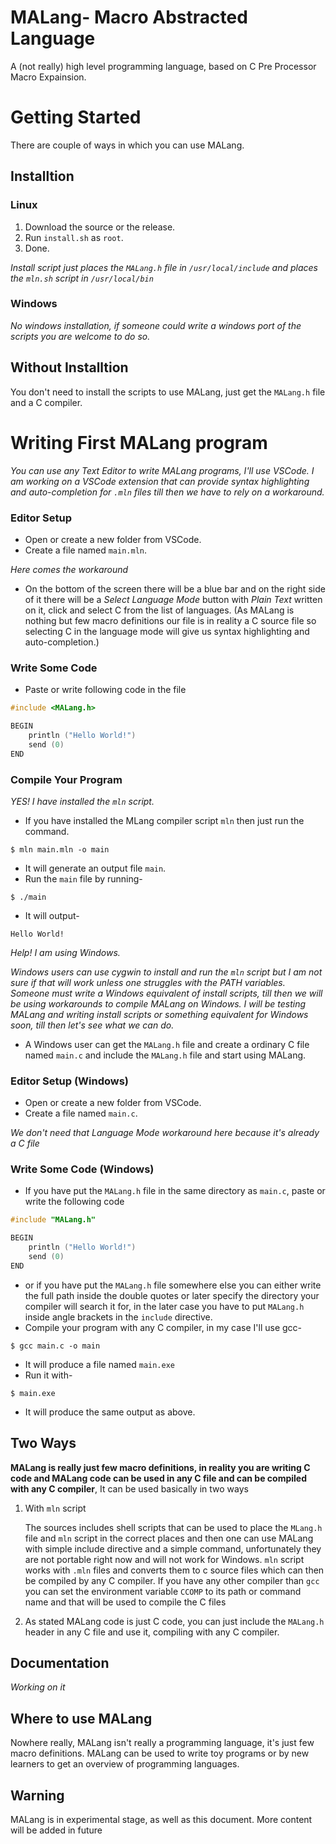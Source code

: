 # MALang- Macro Abstracted Language
A (not really) high level programming language, based on C Pre Processor Macro
Expainsion.

# Getting Started
There are couple of ways in which you can use MALang.

## Installtion

### Linux
1. Download the source or the release.
2. Run `install.sh` as `root`.
3. Done.

_Install script just places the `MALang.h` file in `/usr/local/include` and places the `mln.sh` script in `/usr/local/bin`_

### Windows
_No windows installation, if someone could write a windows port of the scripts
you are welcome to do so._

## Without Installtion
You don't need to install the scripts to use MALang, just get the `MALang.h` file
and a C compiler.

# Writing First MALang program
_You can use any Text Editor to write MALang programs, I'll use VSCode. 
I am working on a VSCode extension that can provide syntax highlighting and auto-completion for `.mln` files till then we have to rely on a workaround._
### Editor Setup
- Open or create a new folder from VSCode.
- Create a file named `main.mln`.

_Here comes the workaround_

- On the bottom of the screen there will be a blue bar and on the right side
of it there will be a _Select Language Mode_ button with _Plain Text_ written
on it, click and select C from the list of languages. (As MALang is nothing
but few macro definitions our file is in reality a C source file so
selecting C in the language mode will give us syntax highlighting and
auto-completion.)
### Write Some Code
- Paste or write following code in the file
```C
#include <MALang.h>

BEGIN
    println ("Hello World!")
    send (0)
END
```
### Compile Your Program
_YES! I have installed the `mln` script._
- If you have installed the MLang compiler script `mln` then just run the command.
```shell
$ mln main.mln -o main
```
- It will generate an output file `main`.
- Run the `main` file by running-
```shell
$ ./main
```
- It will output-
```
Hello World!
```
_Help! I am using Windows._

_Windows users can use cygwin to install and run the `mln` script but I am not
sure if that will work unless one struggles with the PATH variables.
Someone must write a Windows equivalent of install scripts, till
then we will be using workarounds to compile MALang on Windows. I will
be testing MALang and writing install scripts or something equivalent
for Windows soon, till then let's see what we can do._

- A Windows user can get the `MALang.h` file and create a ordinary C file
named `main.c` and include the `MALang.h` file and start
using MALang.

### Editor Setup (Windows)
- Open or create a new folder from VSCode.
- Create a file named `main.c`.

_We don't need that Language Mode workaround here because it's already a
C file_

### Write Some Code (Windows)
- If you have put the `MALang.h` file in the same directory as `main.c`,
paste or write the following code
```C
#include "MALang.h"

BEGIN
    println ("Hello World!")
    send (0)
END
```
- or if you have put the `MALang.h` file somewhere else you can either write
the full path inside the double quotes or later specify the directory your
compiler will search it for, in the later case you have to put `MALang.h`
inside angle brackets in the `include` directive.
- Compile your program with any C compiler, in my case I'll use gcc-
```shell
$ gcc main.c -o main
```
- It will produce a file named `main.exe`
- Run it with-
```shell
$ main.exe
```
- It will produce the same output as above.

## Two Ways
**MALang is really just few macro definitions, in reality you are writing
C code and MALang code can be used in any C file and can be compiled with
any C compiler**, It can be used basically in two ways
1. With `mln` script
    
    The sources includes shell scripts that can be used to place the `MLang.h`
    file and `mln` script in the correct places and then one can use MALang
    with simple include directive and a simple command, unfortunately
    they are not portable right now and will not work for Windows.
    `mln` script works with `.mln` files and converts them to c source files
    which can then be compiled by any C compiler.
    If you have any other compiler than `gcc` you can set the environment
    variable `CCOMP` to its path or command name and that will be used to
    compile the C files

2. As stated MALang code is just C code, you can just include the `MALang.h`
    header in any C file and use it, compiling with any C compiler.

## Documentation
_Working on it_

## Where to use MALang
Nowhere really, MALang isn't really a programming language, it's just few
macro definitions. MALang can be used to write toy programs or by new learners
to get an overview of programming languages.


## Warning
MALang is in experimental stage, as well as this document. More content
will be added in future